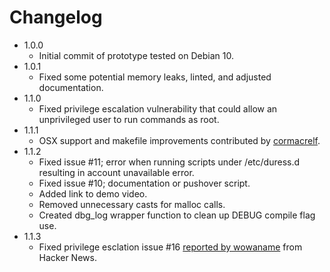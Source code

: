 # Changelog
 - 1.0.0
   - Initial commit of prototype tested on Debian 10.
 - 1.0.1
   - Fixed some potential memory leaks, linted, and adjusted documentation.
 - 1.1.0
   - Fixed privilege escalation vulnerability that could allow an unprivileged user to run commands as root.
 - 1.1.1
   - OSX support and makefile improvements contributed by [cormacrelf](https://github.com/cormacrelf).
 - 1.1.2
   - Fixed issue #11; error when running scripts under /etc/duress.d resulting in account unavailable error.
   - Fixed issue #10; documentation or pushover script.
   - Added link to demo video.
   - Removed unnecessary casts for malloc calls.
   - Created dbg_log wrapper function to clean up DEBUG compile flag use.
 - 1.1.3
   - Fixed privilege esclation issue #16 [reported by wowaname](https://news.ycombinator.com/item?id=28276200) from Hacker News.